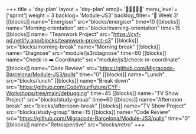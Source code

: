 +++
title = 'day-plan'
layout = 'day-plan'
emoji= '🧑🏽‍🤝‍🧑🏽'
menu_level = ['sprint']
weight = 3
backlog= 'Module-JS3'
backlog_filter= '📅 Week 3'
[[blocks]]
name="Energiser"
src="blocks/energiser"
time=10
[[blocks]]
name="Morning orientation"
src="blocks/morning-orientation"
time=15
[[blocks]]
name= "Teamwork Project"
src="https://cyf-pd.netlify.app/blocks/teamwork-project-s3"
[[blocks]]
src="blocks/morning-break"
name="Morning break"
[[blocks]]
name="Diagnose"
src="module/js3/diagnose"
time=60
[[blocks]]
name="Check-in ➡️ Coordinate"
src="module/js3/check-in-coordinate"
[[blocks]]
name="Code Review"
src="https://github.com/Migracode-Barcelona/Module-JS3/pulls"
time="0"
[[blocks]]
name="Lunch"
src="blocks/lunch"
[[blocks]]
name="Break down"
src="https://github.com/CodeYourFuture/CYF-Workshops/tree/main/debugging"
time=45
[[blocks]]
name="TV Show Project"
src="blocks/study-group"
time=60
[[blocks]]
name="Afternoon break"
src="blocks/afternoon-break"
[[blocks]]
name="TV Show Project"
src="blocks/study-group"
time=15
[[blocks]]
name="Code Review"
src="https://github.com/Migracode-Barcelona/Module-JS3/pulls"
time="0"
[[blocks]]
name="Retrospective"
src="blocks/retro"
+++
